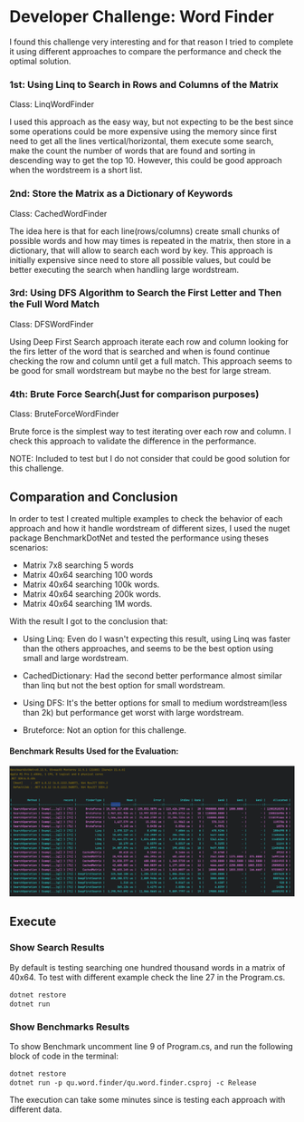 # Developer Challenge: Word Finder

I found this challenge very interesting and for that reason I tried to complete it using different approaches to compare the performance and check the optimal solution.

### 1st: Using Linq to Search in Rows and Columns of the Matrix
Class: LinqWordFinder

I used this approach as the easy way, but not expecting to be the best since some operations could be more expensive using the memory since first need to get all the lines vertical/horizontal, them execute some search, make the count the number of words that are found
and sorting in descending way to get the top 10. However, this could be good approach when the wordstreem is a short list.


### 2nd: Store the Matrix as a Dictionary of Keywords
Class: CachedWordFinder

The idea here is that for each line(rows/columns) create small chunks of possible words and how may times is repeated in the matrix, then store in a dictionary,
that will allow to search each word by key. This approach is initially expensive since need to store all possible values,
but could be better executing the search when handling large wordstream.


### 3rd: Using DFS Algorithm to Search the First Letter and Then the Full Word Match
Class: DFSWordFinder

Using Deep First Search approach iterate each row and column looking for the firs letter of the word that is searched and when is found
continue checking the row and column until get a full match.
This approach seems to be good for small wordstream but maybe no the best for large stream.


### 4th: Brute Force Search(Just for comparison purposes)
Class: BruteForceWordFinder

Brute force is the simplest way to test iterating over each row and column. I check this approach to validate the difference
in the performance.

NOTE: Included to test but I do not consider that could be good solution for this challenge.


## Comparation and Conclusion

In order to test I created multiple examples to check the behavior of each approach and
how it handle wordstream of different sizes, I used the nuget package BenchmarkDotNet and tested the performance using theses scenarios:

- Matrix 7x8 searching 5 words
- Matrix 40x64 searching 100 words
- Matrix 40x64 searching 100k words.
- Matrix 40x64 searching 200k words.
- Matrix 40x64 searching 1M words.

With the result I got to the conclusion that:
- Using Linq: Even do I wasn't expecting this result, using Linq was faster than the others approaches, and seems to be the best option using small and large wordstream.
- CachedDictionary: Had the second better performance almost similar than linq but not the best option for small wordstream.

- Using DFS: It's the better options for small to medium wordstream(less than 2k) but performance get worst with large wordstream.
- Bruteforce: Not an option for this challenge.

#### Benchmark Results Used for the Evaluation:

![benchmarks.png](benchmarks.png)


## Execute

### Show Search Results
By default is testing searching one hundred thousand words in a matrix of 40x64. 
To test with different example check the line 27 in the Program.cs.
```
dotnet restore
dotnet run
```

### Show Benchmarks Results

To show Benchmark uncomment line 9 of Program.cs, and run the following block of code in the terminal:

```
dotnet restore
dotnet run -p qu.word.finder/qu.word.finder.csproj -c Release
```

The execution can take some minutes since is testing each approach with different data.
